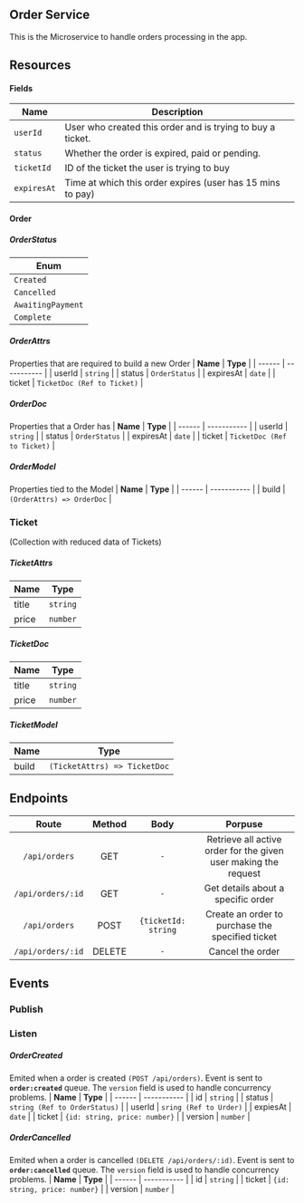 ## Order Service
This is the Microservice to handle orders processing in the app.

## Resources

#### Fields
| **Name** | **Description** |
| ------ | ----------- |
| `userId` | User who created this order and is trying to buy a ticket. |
| `status`   | Whether the order is expired, paid or pending. |
| `ticketId` | ID of the ticket the user is trying to buy |
| `expiresAt` | Time at which this order expires (user has 15 mins to pay) |


#### Order

##### OrderStatus
| **Enum** |
| ------ |
| `Created`   |
| `Cancelled` |
| `AwaitingPayment` |
| `Complete` |

##### OrderAttrs
Properties that are required to build a new Order
| **Name** | **Type** |
| ------ | ----------- |
| userId   | `string` |
| status | `OrderStatus` |
| expiresAt | `date` |
| ticket | `TicketDoc (Ref to Ticket)` |

##### OrderDoc
Properties that a Order has
| **Name** | **Type** |
| ------ | ----------- |
| userId   | `string` |
| status | `OrderStatus` |
| expiresAt | `date` |
| ticket | `TicketDoc (Ref to Ticket)` |

##### OrderModel
Properties tied to the Model
| **Name** | **Type** |
| ------ | ----------- |
| build   | `(OrderAttrs) => OrderDoc` |

### Ticket
(Collection with reduced data of Tickets)

##### TicketAttrs
| **Name** | **Type** |
| ------ | ----------- |
| title   | `string` |
| price | `number` |

##### TicketDoc
| **Name** | **Type** |
| ------ | ----------- |
| title   | `string` |
| price | `number` |

##### TicketModel
| **Name** | **Type** |
| ------ | ----------- |
| build   | `(TicketAttrs) => TicketDoc` |

## Endpoints
| **Route** | **Method** | **Body** | **Porpuse** |
| :------: | :-----------: | :-----------: | :-----------: |
| `/api/orders` | GET | `-` | Retrieve all active order for the given user making the request
| `/api/orders/:id` | GET | `-` | Get details about a specific order
| `/api/orders` | POST | `{ticketId: string` | Create an order to purchase the specified ticket
| `/api/orders/:id` | DELETE | `-` | Cancel the order

## Events

### Publish

### Listen
##### OrderCreated
Emited when a order is created `(POST /api/orders)`. 
Event is sent to **`order:created`** queue. The `version` field is used to handle concurrency problems.
| **Name** | **Type** |
| ------ | ----------- |
| id   | `string` |
| status | `string (Ref to OrderStatus)` |
| userId | `sring (Ref to Urder)` |
| expiesAt | `date` |
| ticket | `{id: string, price: number}` |
| version | `number` |

##### OrderCancelled
Emited when a order is cancelled `(DELETE /api/orders/:id)`. 
Event is sent to **`order:cancelled`** queue. The `version` field is used to handle concurrency problems.
| **Name** | **Type** |
| ------ | ----------- |
| id   | `string` |
| ticket | `{id: string, price: number}` |
| version | `number` |